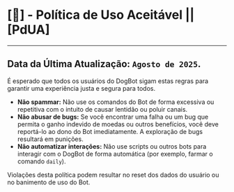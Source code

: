 # [📄] - Política de Uso Aceitável || [PdUA]

---
**Data da Última Atualização:** `Agosto de 2025`.
---

É esperado que todos os usuários do DogBot sigam estas regras para garantir uma experiência justa e segura para todos.

- **Não spammar:** Não use os comandos do Bot de forma excessiva ou repetitiva com o intuito de causar lentidão ou poluir canais.
- **Não abusar de bugs:** Se você encontrar uma falha ou um bug que permita o ganho indevido de moedas ou outros benefícios, você deve reportá-lo ao dono do Bot imediatamente. A exploração de bugs resultará em punições.
- **Não automatizar interações:** Não use scripts ou outros bots para interagir com o DogBot de forma automática (por exemplo, farmar o comando `daily`).

Violações desta política podem resultar no reset dos dados do usuário ou no banimento de uso do Bot.